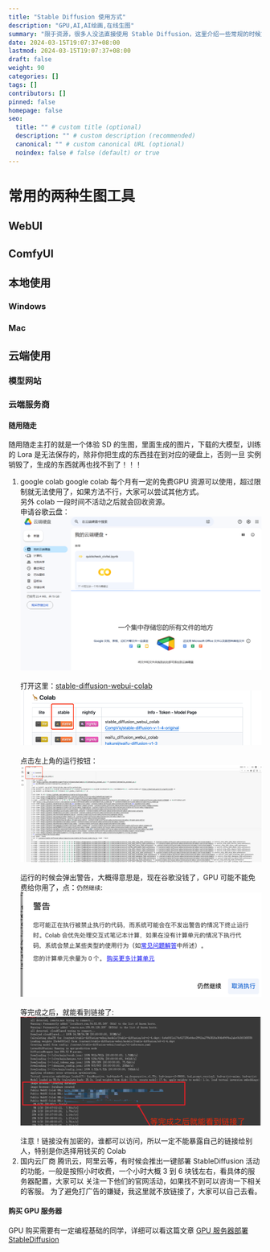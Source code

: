 ```yaml
---
title: "Stable Diffusion 使用方式"
description: "GPU,AI,AI绘画,在线生图"
summary: "限于资源，很多人没法直接使用 Stable Diffusion，这里介绍一些常规的时候方式"
date: 2024-03-15T19:07:37+08:00
lastmod: 2024-03-15T19:07:37+08:00
draft: false
weight: 90
categories: []
tags: []
contributors: []
pinned: false
homepage: false
seo:
  title: "" # custom title (optional)
  description: "" # custom description (recommended)
  canonical: "" # custom canonical URL (optional)
  noindex: false # false (default) or true
---
```


# 常用的两种生图工具
## WebUI
## ComfyUI
## 本地使用
### Windows
### Mac
## 云端使用
### 模型网站
### 云端服务商
#### 随用随走
随用随走主打的就是一个体验 SD 的生图，里面生成的图片，下载的大模型，训练的 Lora 是无法保存的，除非你把生成的东西挂在到对应的硬盘上，否则一旦
实例销毁了，生成的东西就再也找不到了！！！

1. google colab
google colab 每个月有一定的免费GPU 资源可以使用，超过限制就无法使用了，如果方法不行，大家可以尝试其他方式。<br>
另外 colab 一段时间不活动之后就会回收资源。<br>
申请谷歌云盘：<br>
![google 硬盘](google_drive.png)<br><br>
打开这里：[stable-diffusion-webui-colab](https://github.com/camenduru/stable-diffusion-webui-colab)
![google 硬盘](google_drive_2.png)<br><br>
点击左上角的运行按钮：<br>
![google 硬盘](google_drive_3.png)<br><br>
运行的时候会弹出警告，大概得意思是，现在谷歌没钱了，GPU 可能不能免费给你用了，点：`仍然继续`:<br>
![google 硬盘](google_drive_4.png)<br><br>
等完成之后，就能看到链接了:<br>
![google 硬盘](google_drive_5.png)<br><br>
注意！链接没有加密的，谁都可以访问，所以一定不能暴露自己的链接给别人，特别是你选择用钱买的 Colab
2. 国内云厂商
腾讯云，阿里云等，有时候会推出一键部署 StableDiffusion 活动的功能，一般是按照小时收费，一个小时大概 3 到 6 块钱左右，看具体的服务器配置，大家可以
关注一下他们的官网活动，如果找不到可以咨询一下相关的客服。
为了避免打广告的嫌疑，我这里就不放链接了，大家可以自己去看。
#### 购买 GPU 服务器
GPU 购买需要有一定编程基础的同学，详细可以看这篇文章
[GPU 服务器部署 StableDiffusion](/blog/aigc/)<br><br>


